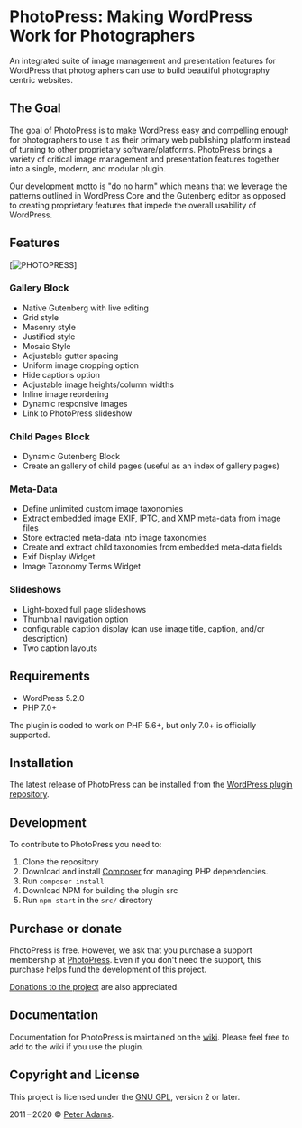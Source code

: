 # PhotoPress: Making WordPress Work for Photographers

An integrated suite of image management and presentation features for WordPress that photographers can use to build beautiful photography centric websites.


## The Goal

The goal of PhotoPress is to make WordPress easy and compelling enough for photographers to use it as their primary web publishing platform instead of turning to other proprietary software/platforms. PhotoPress brings a variety of critical image management and presentation features together into a single, modern, and modular plugin. 

Our development motto is "do no harm" which means that we leverage the patterns outlined in WordPress Core and the Gutenberg editor as opposed to creating proprietary features that impede the overall usability of WordPress.

## Features

[![PHOTOPRESS](https://github.com/photopress-dev/photopress-plugin/blob/master/.wordpress-org/screenshot-1.gif)]

### Gallery Block 
- Native Gutenberg with live editing
- Grid style
- Masonry style
- Justified style
- Mosaic Style
- Adjustable gutter spacing
- Uniform image cropping option
- Hide captions option
- Adjustable image heights/column widths
- Inline image reordering
- Dynamic responsive images
- Link to PhotoPress slideshow

### Child Pages Block

- Dynamic Gutenberg Block
- Create an gallery of child pages (useful as an index of gallery pages)

### Meta-Data

- Define unlimited custom image taxonomies
- Extract embedded image EXIF, IPTC, and XMP meta-data from image files
- Store extracted meta-data into image taxonomies
- Create and extract child taxonomies from embedded meta-data fields
- Exif Display Widget
- Image Taxonomy Terms Widget

### Slideshows

- Light-boxed full page slideshows
- Thumbnail navigation option
- configurable caption display (can use image title, caption, and/or description)
- Two caption layouts

## Requirements

* WordPress 5.2.0
* PHP 7.0+

The plugin is coded to work on PHP 5.6+, but only 7.0+ is officially supported.

## Installation

The latest release of PhotoPress can be installed from the [WordPress plugin repository](https://wordpress.org/plugins/photopress/). 

## Development 

To contribute to PhotoPress you need to:

1. Clone the repository
2. Download and install [Composer](https://getcomposer.org/) for managing PHP dependencies.
3. Run `composer install`
4. Download NPM for building the plugin src
5. Run `npm start` in the `src/` directory

## Purchase or donate

PhotoPress is free.  However, we ask that you purchase a support membership at [PhotoPress](http://photopressdev.com).  Even if you don't need the support, this purchase helps fund the development of this project.

[Donations to the project](http://paypal.me/padams) are also appreciated.

## Documentation

Documentation for PhotoPress is maintained on the [wiki](https://github.com/photopress-dev/photopress-plugin/wiki).  Please feel free to add to the wiki if you use the plugin.


## Copyright and License

This project is licensed under the [GNU GPL](http://www.gnu.org/licenses/old-licenses/gpl-2.0.html), version 2 or later.

2011&thinsp;&ndash;&thinsp;2020 &copy; [Peter Adams](http://peteradams.org).

